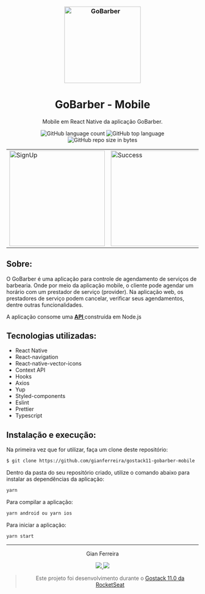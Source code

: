 <h3 align="center">
  <img alt="GoBarber" src="https://github.com/gianferreira/gostack11-gobarber-mobile/blob/master/readme-logo.svg" width="200px"/>
</h3>

<h1 align="center">
  GoBarber - Mobile
</h1>

<p align="center">Mobile em React Native da aplicação GoBarber.</p>

<p align="center">
  <img alt="GitHub language count" src="https://img.shields.io/github/languages/count/gianferreira/gostack11-gobarber-mobile">
  <img alt="GitHub top language" src="https://img.shields.io/github/languages/top/gianferreira/gostack11-gobarber-mobile">
  <img alt="GitHub repo size in bytes" src="https://img.shields.io/github/repo-size/gianferreira/gostack11-gobarber-mobile">
</p>

<table>
  <tr>
    <td>
      <img alt="SignUp" src="https://github.com/gianferreira/gostack11-gobarber-mobile/blob/master/readme-signup.png" width="250px"/>
    </td>
    <td>
      <img alt="Success" src="https://github.com/gianferreira/gostack11-gobarber-mobile/blob/master/readme-success.png" width="250px"/>
    </td>
    <td>
      <img alt="SignIn" src="https://github.com/gianferreira/gostack11-gobarber-mobile/blob/master/readme-signin.png" width="250px"/>
    </td>
    <td>
      <img alt="Error" src="https://github.com/gianferreira/gostack11-gobarber-mobile/blob/master/readme-error.png" width="250px"/>
    </td>
  </tr>
</table>

## Sobre:

O GoBarber é uma aplicação para controle de agendamento de serviços de barbearia. Onde por meio da aplicação mobile, o cliente pode agendar um horário com um prestador de serviço (provider). Na aplicação web, os prestadores de serviço podem cancelar, verificar seus agendamentos, dentre outras funcionalidades.

A aplicação consome uma <a href="https://github.com/gianferreira/gostack11-gobarber-backend"><b> API </b></a> construída em Node.js

## Tecnologias utilizadas:

- React Native
- React-navigation
- React-native-vector-icons
- Context API
- Hooks
- Axios
- Yup
- Styled-components
- Eslint
- Prettier
- Typescript

## Instalação e execução:

Na primeira vez que for utilizar, faça um clone deste repositório:

```bash
$ git clone https://github.com/gianferreira/gostack11-gobarber-mobile
```

Dentro da pasta do seu repositório criado, utilize o comando abaixo para instalar as dependências da aplicação:

```bash
yarn
```

Para compilar a aplicação:

```bash
yarn android ou yarn ios
```

Para iniciar a aplicação:

```bash
yarn start
```

---

<p align="center"> Gian Ferreira </p>
<p align="center">
  <a alt="Gian Ferreira" href="https://www.linkedin.com/in/gian-ferreira-7750a9179/">
    <img src="https://img.shields.io/badge/LinkedIn-Gian_Ferreira-7750a9179?logo=linkedin"/>
  </a>
  <a alt="Gian Ferreira" href="https://github.com/gianferreira">
    <img src="https://img.shields.io/badge/Gian_Ferreira-GitHub-000?logo=github"/>
  </a>
</p>

<blockquote align="center">
  Este projeto foi desenvolvimento durante o
    <a href="https://rocketseat.com.br/gostack">
      Gostack 11.0 da RocketSeat
    </a>
</blockquote>
